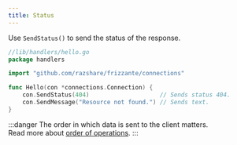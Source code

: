 ```yaml
---
title: Status
---
```


Use `SendStatus()` to send the status of the response.

```go
//lib/handlers/hello.go
package handlers

import "github.com/razshare/frizzante/connections"

func Hello(con *connections.Connection) {
    con.SendStatus(404)                    // Sends status 404.
    con.SendMessage("Resource not found.") // Sends text.
}
```

:::danger
The order in which data is sent to the client matters. <br/>
Read more about [order of operations](../order-of-operations).
:::